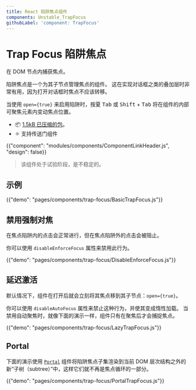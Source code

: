 ```yaml
---
title: React 陷阱焦点组件
components: Unstable_TrapFocus
githubLabel: 'component: TrapFocus'
---
```


# Trap Focus 陷阱焦点

<p class="description">在 DOM 节点内捕获焦点。</p>

陷阱焦点是一个为其子节点管理焦点的组件。 这在实现对话框之类的叠加层时非常有用，因为打开对话框时焦点不应该转移。

当使用 `open={true}` 来启用陷阱时，按夏 <kbd>Tab</kbd> 或 <kbd>Shift</kbd> + <kbd>Tab</kbd> 将在组件的内部可聚焦元素内变动焦点位置。

- 📦 [1.5kB 已压缩的包](https://material-ui.com/size-snapshot)。
- ⚛️ 支持传送门组件

{{"component": "modules/components/ComponentLinkHeader.js", "design": false}}

> 该组件处于试验阶段，是不稳定的。

## 示例

{{"demo": "pages/components/trap-focus/BasicTrapFocus.js"}}

## 禁用强制对焦

在焦点陷阱内的点击会正常进行，但在焦点陷阱外的点击会被阻止。

你可以使用 `disableEnforceFocus` 属性来禁用此行为。

{{"demo": "pages/components/trap-focus/DisableEnforceFocus.js"}}

## 延迟激活

默认情况下，组件在打开后就会立刻将其焦点移到其子节点：`open={true}`。

你可以使用 `disableAutoFocus` 属性来禁止这种行为，并使其变成惰性加载。 当禁用自动聚焦时，就像下面的演示一样，组件只有在聚焦后才会捕捉焦点。

{{"demo": "pages/components/trap-focus/LazyTrapFocus.js"}}

## Portal

下面的演示使用  [`Portal`](/components/portal/)  组件将陷阱焦点子集渲染到当前 DOM 层次结构之外的新“子树（subtree）”中，这样它们就不再是焦点循环的一部分。

{{"demo": "pages/components/trap-focus/PortalTrapFocus.js"}}
